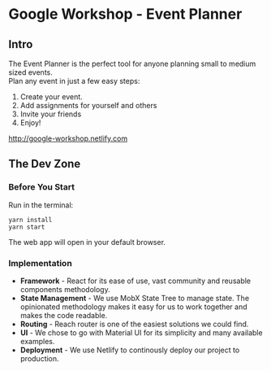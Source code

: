 # Google Workshop - Event Planner

## Intro

The Event Planner is the perfect tool for anyone planning small to medium sized events.  
Plan any event in just a few easy steps:

1. Create your event.
2. Add assignments for yourself and others
3. Invite your friends
4. Enjoy!

http://google-workshop.netlify.com

## The Dev Zone

### Before You Start

Run in the terminal:

```
yarn install
yarn start
```

The web app will open in your default browser.

### Implementation

- **Framework** - React for its ease of use, vast community and reusable components methodology.
- **State Management** - We use MobX State Tree to manage state. The opinionated methodology makes it easy for us to work together and makes the code readable.
- **Routing** - Reach router is one of the easiest solutions we could find.
- **UI** - We chose to go with Material UI for its simplicity and many available examples.
- **Deployment** - We use Netlify to continously deploy our project to production.
